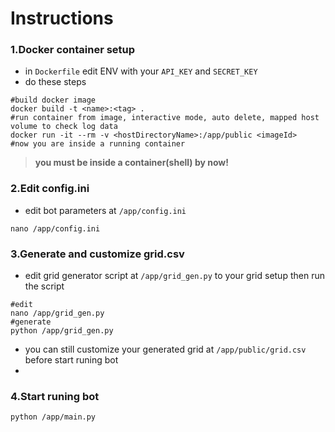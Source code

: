 # Instructions

### 1.Docker container setup
- in `Dockerfile` edit ENV with your `API_KEY` and `SECRET_KEY`
- do these steps
```shell
#build docker image
docker build -t <name>:<tag> .
#run container from image, interactive mode, auto delete, mapped host volume to check log data
docker run -it --rm -v <hostDirectoryName>:/app/public <imageId>
#now you are inside a running container
```
> **you must be inside a container(shell) by now!**

### 2.Edit config.ini
- edit bot parameters at `/app/config.ini`
```shell
nano /app/config.ini
```
### 3.Generate and customize grid.csv
- edit grid generator script at `/app/grid_gen.py` to your grid setup then run the script
```shell
#edit
nano /app/grid_gen.py
#generate
python /app/grid_gen.py
```
- you can still customize your generated grid at `/app/public/grid.csv` before start runing bot
- 
### 4.Start runing bot
```shell
python /app/main.py
```